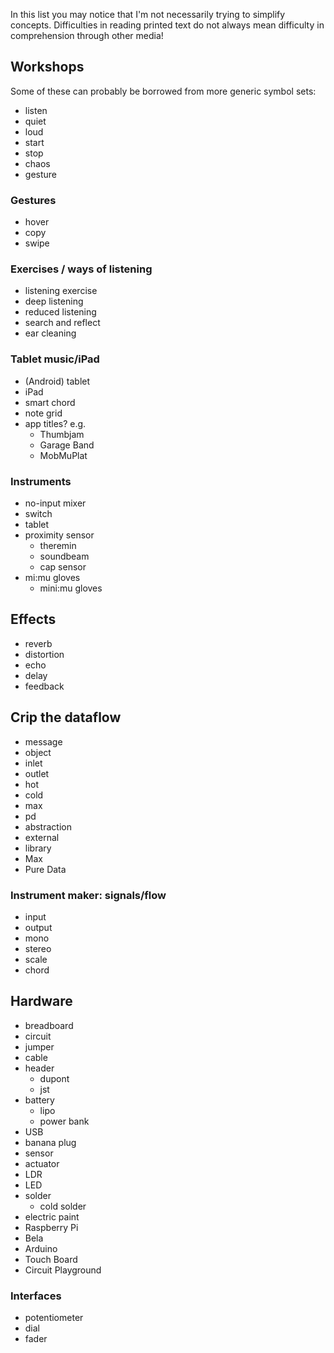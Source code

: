 In this list you may notice that I'm not necessarily trying to simplify concepts.  Difficulties in reading printed text do not always mean difficulty in comprehension through other media! 

## Workshops

Some of these can probably be borrowed from more generic symbol sets:

- listen
- quiet
- loud
- start
- stop
- chaos
- gesture

### Gestures

- hover
- copy
- swipe

### Exercises / ways of listening

- listening exercise
- deep listening
- reduced listening
- search and reflect
- ear cleaning

### Tablet music/iPad

- (Android) tablet
- iPad
- smart chord
- note grid
- app titles? e.g.
  - Thumbjam
  - Garage Band
  - MobMuPlat

### Instruments

- no-input mixer
- switch
- tablet
- proximity sensor
  - theremin
  - soundbeam
  - cap sensor
- mi:mu gloves
  - mini:mu gloves

## Effects

- reverb
- distortion
- echo
- delay
- feedback

## Crip the dataflow

- message
- object
- inlet
- outlet
- hot
- cold
- max
- pd
- abstraction
- external
- library
- Max
- Pure Data

### Instrument maker: signals/flow

- input
- output
- mono
- stereo
- scale
- chord

## Hardware

- breadboard
- circuit
- jumper
- cable
- header
  - dupont
  - jst
- battery
  - lipo
  - power bank
- USB
- banana plug
- sensor
- actuator
- LDR
- LED
- solder
  - cold solder
- electric paint
- Raspberry Pi
- Bela
- Arduino
- Touch Board
- Circuit Playground

### Interfaces

- potentiometer
- dial
- fader


